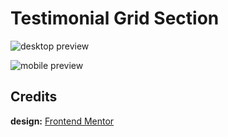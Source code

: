 # Testimonial Grid Section

![desktop preview](https://user-images.githubusercontent.com/67356291/131228108-c650b5db-ae7d-4cf9-9a09-0bef244398dc.png)

![mobile preview](https://user-images.githubusercontent.com/67356291/131228110-d9213979-0e71-4acf-b489-0fdce42ec504.png)

## Credits

**design:** [Frontend Mentor](https://www.frontendmentor.io/challenges/testimonials-grid-section-Nnw6J7Un7)
